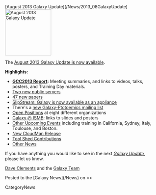 <div class='newsItemHeader'>[August 2013 Galaxy Update](/News/2013_08GalaxyUpdate)</div>

<div class='right'><a href='/GalaxyUpdates/2013_08.md'><img src='/Images/Logos/GalaxyUpdate200.png' alt='August 2013 Galaxy Update' width=150 /></a></div>

The [August 2013 Galaxy Update is now available](/GalaxyUpdates/2013_08). 

**Highlights:**
* **[GCC2013 Report](/GalaxyUpdates/2013_08.md#gcc2013-report):** Meeting summaries, and links to videos, talks, posters, and Training Day materials.
* [Two new public servers](/GalaxyUpdates/2013_08.md#new-public-servers)
* [47 new papers](/GalaxyUpdates/2013_08.md#new-papers)
* [SlipStream: Galaxy is now available as an appliance](/GalaxyUpdates/2013_08.md#slipstream-appliance-galaxy-edition-announced)
* There's a [new Galaxy-Ptotoemics mailing list](/GalaxyUpdates/2013_08.md#new-galaxy-proteomics-mailing-list)
* [Open Positions](/GalaxyUpdates/2013_08.md#whos-hiring) at eight different organizations
* [Galaxy @ ISMB](/GalaxyUpdates/2013_08.md#ismb--eccb--bosc--ms-sig-2013): links to slides and posters
* [Other Upcoming Events](/GalaxyUpdates/2013_08.md#other-upcoming-events) including training in California, Sydney, Italy, Toulouse, and Boston.
* [New CloudMan Release](/GalaxyUpdates/2013_08.md#cloudman-release)
* [Tool Shed Contributions](/GalaxyUpdates/2013_08.md#tool-shed-contributions)
* [Other News](/GalaxyUpdates/2013_08.md#other-news)

If you have anything you would like to see in the next *[Galaxy Update](/GalaxyUpdates)*, please let us know.

[Dave Clements](/DaveClements) and the [Galaxy Team](/GalaxyTeam)

<div class='newsItemFooter'>Posted to the [Galaxy News](/News) on <<Date(2013-07-31T17:38:56Z)>> </div>

CategoryNews
